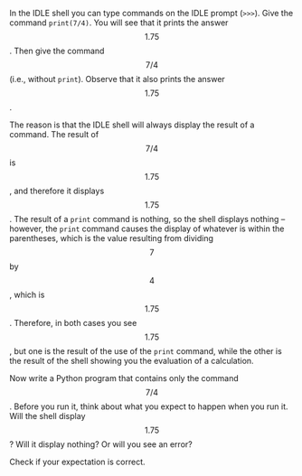 In the IDLE shell you can type commands on the
IDLE prompt (`>>>`). Give the command `print(7/4)`. You will see that it
prints the answer $$1.75$$. Then give the command $$7/4$$ (i.e., without
`print`). Observe that it also prints the answer $$1.75$$.

The reason is that the IDLE shell will always display the result of a
command. The result of $$7/4$$ is $$1.75$$, and therefore it displays
$$1.75$$. The result of a `print` command is nothing, so the shell
displays nothing – however, the `print` command causes the display of
whatever is within the parentheses, which is the value resulting from
dividing $$7$$ by $$4$$, which is $$1.75$$. Therefore, in both cases you see
$$1.75$$, but one is the result of the use of the `print` command, while
the other is the result of the shell showing you the evaluation of a
calculation.

Now write a Python program that contains only the command $$7/4$$. Before
you run it, think about what you expect to happen when you run it. Will
the shell display $$1.75$$? Will it display nothing? Or will you see an
error?

Check if your expectation is correct.  
